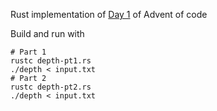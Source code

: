 Rust implementation of [Day 1](https://adventofcode.com/2021/day/1) of Advent of code

Build and run with 
```
# Part 1
rustc depth-pt1.rs
./depth < input.txt
# Part 2
rustc depth-pt2.rs
./depth < input.txt
```
